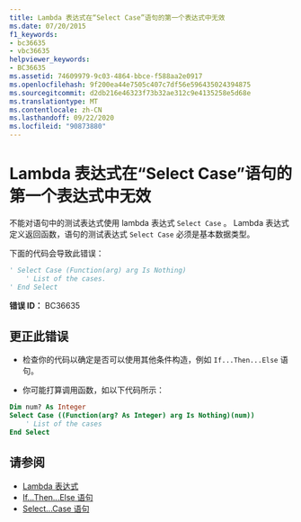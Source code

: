 ```yaml
---
title: Lambda 表达式在“Select Case”语句的第一个表达式中无效
ms.date: 07/20/2015
f1_keywords:
- bc36635
- vbc36635
helpviewer_keywords:
- BC36635
ms.assetid: 74609979-9c03-4864-bbce-f588aa2e0917
ms.openlocfilehash: 9f200ea44e7505c407c7df56e596435024394875
ms.sourcegitcommit: d2db216e46323f73b32ae312c9e4135258e5d68e
ms.translationtype: MT
ms.contentlocale: zh-CN
ms.lasthandoff: 09/22/2020
ms.locfileid: "90873880"
---
```

# <a name="lambda-expressions-are-not-valid-in-the-first-expression-of-a-select-case-statement"></a>Lambda 表达式在“Select Case”语句的第一个表达式中无效

不能对语句中的测试表达式使用 lambda 表达式 `Select Case` 。 Lambda 表达式定义返回函数，语句的测试表达式 `Select Case` 必须是基本数据类型。  
  
 下面的代码会导致此错误：  
  
```vb  
' Select Case (Function(arg) arg Is Nothing)  
    ' List of the cases.  
' End Select  
```  
  
 **错误 ID：** BC36635  
  
## <a name="to-correct-this-error"></a>更正此错误  
  
- 检查你的代码以确定是否可以使用其他条件构造，例如 `If...Then...Else` 语句。  
  
- 你可能打算调用函数，如以下代码所示：  
  
```vb  
Dim num? As Integer  
Select Case ((Function(arg? As Integer) arg Is Nothing)(num))  
    ' List of the cases  
End Select  
```  
  
## <a name="see-also"></a>请参阅

- [Lambda 表达式](../../programming-guide/language-features/procedures/lambda-expressions.md)
- [If...Then...Else 语句](../statements/if-then-else-statement.md)
- [Select...Case 语句](../statements/select-case-statement.md)
